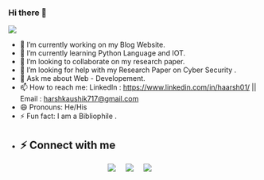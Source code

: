 ### Hi there 👋
<img src ="https://github-readme-stats.vercel.app/api?username=haarsh01&&show_icons=true&title_color=ffffff&icon_color=bb2acf&text_color=daf7dc&bg_color=151515" >

- 🔭 I’m currently working on my Blog Website.
- 🌱 I’m currently learning Python Language and IOT.
- 👯 I’m looking to collaborate on my research paper.
- 🤔 I’m looking for help with my Research Paper on Cyber Security .
- 💬 Ask me about Web - Developement.
- 📫 How to reach me: LinkedIn : https://www.linkedin.com/in/haarsh01/ ||  Email : harshkaushik717@gmail.com 
- 😄 Pronouns: He/His
- ⚡ Fun fact: I am a Bibliophile . 
- ## ⚡ Connect with me
<p align="center">
  <a target="_blank" href="https://www.linkedin.com/in/haarsh01/"><img src="https://img.shields.io/badge/LinkedIn-0077B5?style=for-the-badge&logo=linkedin&logoColor=white" /></a>&nbsp;&nbsp;&nbsp;&nbsp;
  <a target="_blank" href="https://twitter.com/haarsh01"><img src="https://img.shields.io/badge/Twitter-1DA1F2?style=for-the-badge&logo=twitter&logoColor=white" /></a>&nbsp;&nbsp;&nbsp;&nbsp;
     <a href="https://medium.com/@haarsh01"><img src="https://img.shields.io/badge/Medium-12100E?style=for-the-badge&logo=medium&logoColor=white" /></a>&nbsp;&nbsp;&nbsp;&nbsp;
</p>


